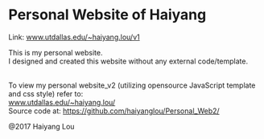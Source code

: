 # Personal Website of Haiyang

Link: www.utdallas.edu/~haiyang.lou/v1

This is my personal website.<br />
I designed and created this website without any external code/template.<br /><br />

To view my personal website_v2 (utilizing opensource JavaScript template and css style)  refer to: <br />
www.utdallas.edu/~haiyang.lou/ <br />
Source code at: https://github.com/haiyanglou/Personal_Web2/


@2017 Haiyang Lou

